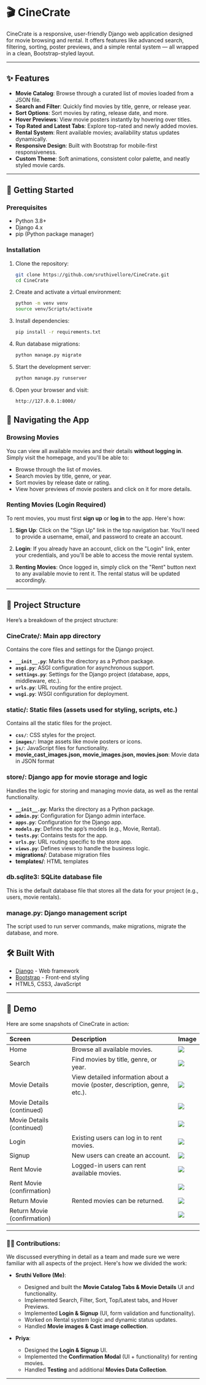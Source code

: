 # 🎬 CineCrate

CineCrate is a responsive, user-friendly Django web application designed for movie browsing and rental. It offers features like advanced search, filtering, sorting, poster previews, and a simple rental system — all wrapped in a clean, Bootstrap-styled layout.

---

## ✨ Features

* **Movie Catalog**: Browse through a curated list of movies loaded from a JSON file.
* **Search and Filter**: Quickly find movies by title, genre, or release year.
* **Sort Options**: Sort movies by rating, release date, and more.
* **Hover Previews**: View movie posters instantly by hovering over titles.
* **Top Rated and Latest Tabs**: Explore top-rated and newly added movies.
* **Rental System**: Rent available movies; availability status updates dynamically.
* **Responsive Design**: Built with Bootstrap for mobile-first responsiveness.
* **Custom Theme**: Soft animations, consistent color palette, and neatly styled movie cards.

---

## 🚀 Getting Started

### Prerequisites

* Python 3.8+
* Django 4.x
* pip (Python package manager)

### Installation

1. Clone the repository:

   ```bash
   git clone https://github.com/sruthivellore/CineCrate.git
   cd CineCrate
   ```

2. Create and activate a virtual environment:

   ```bash
   python -m venv venv
   source venv/Scripts/activate 
   ```

3. Install dependencies:

   ```bash
   pip install -r requirements.txt
   ```

4. Run database migrations:

   ```bash
   python manage.py migrate
   ```

5. Start the development server:

   ```bash
   python manage.py runserver
   ```

6. Open your browser and visit:

   ```
   http://127.0.0.1:8000/
   ```
## 🧭 Navigating the App

### **Browsing Movies**

You can view all available movies and their details **without logging in**. Simply visit the homepage, and you'll be able to:

* Browse through the list of movies.
* Search movies by title, genre, or year.
* Sort movies by release date or rating.
* View hover previews of movie posters and click on it for more details.

### **Renting Movies (Login Required)**

To rent movies, you must first **sign up** or **log in** to the app. Here's how:

1. **Sign Up**:
   Click on the "Sign Up" link in the top navigation bar. You'll need to provide a username, email, and password to create an account.

2. **Login**:
   If you already have an account, click on the "Login" link, enter your credentials, and you'll be able to access the movie rental system.

3. **Renting Movies**:
   Once logged in, simply click on the "Rent" button next to any available movie to rent it. The rental status will be updated accordingly.

---

## 📁 Project Structure

Here’s a breakdown of the project structure:

### **CineCrate/**: Main app directory

Contains the core files and settings for the Django project.

* **`__init__.py`**: Marks the directory as a Python package.
* **`asgi.py`**: ASGI configuration for asynchronous support.
* **`settings.py`**: Settings for the Django project (database, apps, middleware, etc.).
* **`urls.py`**: URL routing for the entire project.
* **`wsgi.py`**: WSGI configuration for deployment.

### **static/**: Static files (assets used for styling, scripts, etc.)

Contains all the static files for the project.

* **`css/`**: CSS styles for the project.
* **`images/`**: Image assets like movie posters or icons.
* **`js/`**: JavaScript files for functionality.
* **movie\_cast\_images.json, movie\_images.json, movies.json**: Movie data in JSON format


### **store/**: Django app for movie storage and logic

Handles the logic for storing and managing movie data, as well as the rental functionality.

* **`__init__.py`**: Marks the directory as a Python package.
* **`admin.py`**: Configuration for Django admin interface.
* **`apps.py`**: Configuration for the Django app.
* **`models.py`**: Defines the app’s models (e.g., Movie, Rental).
* **`tests.py`**: Contains tests for the app.
* **`urls.py`**: URL routing specific to the store app.
* **`views.py`**: Defines views to handle the business logic.
* **migrations/**: Database migration files
* **templates/**: HTML templates

### **db.sqlite3**: SQLite database file

This is the default database file that stores all the data for your project (e.g., users, movie rentals).

### **manage.py**: Django management script

The script used to run server commands, make migrations, migrate the database, and more.

## 🛠️ Built With

* [Django](https://www.djangoproject.com/) - Web framework
* [Bootstrap](https://getbootstrap.com/) - Front-end styling
* HTML5, CSS3, JavaScript

---

## 📸 Demo

Here are some snapshots of CineCrate in action:

| Screen                      | Description                                                                 | Image                   |
| :-------------------------- | :-------------------------------------------------------------------------- | :---------------------- |
| Home                        | Browse all available movies.                                                | ![](demo_images/1.png)  |
| Search                      | Find movies by title, genre, or year.                                       | ![](demo_images/2.png)  |
| Movie Details               | View detailed information about a movie (poster, description, genre, etc.). | ![](demo_images/3.png)  |
| Movie Details (continued)   |                                                                             | ![](demo_images/4.png)  |
| Movie Details (continued)   |                                                                             | ![](demo_images/5.png)  |
| Login                       | Existing users can log in to rent movies.                                   | ![](demo_images/6.png)  |
| Signup                      | New users can create an account.                                            | ![](demo_images/7.png)  |
| Rent Movie                  | Logged-in users can rent available movies.                                  | ![](demo_images/8.png)  |
| Rent Movie (confirmation)   |                                                                             | ![](demo_images/9.png)  |
| Return Movie                | Rented movies can be returned.                                              | ![](demo_images/10.png) |
| Return Movie (confirmation) |                                                                             | ![](demo_images/11.png) |

---

### 👩‍💻 Contributions:

We discussed everything in detail as a team and made sure we were familiar with all aspects of the project. Here's how we divided the work:

* **Sruthi Vellore (Me)**:

  * Designed and built the **Movie Catalog Tabs & Movie Details** UI and functionality.
  * Implemented Search, Filter, Sort, Top/Latest tabs, and Hover Previews.
  * Implemented **Login & Signup** (UI, form validation and functionality).
  * Worked on Rental system logic and dynamic status updates.
  * Handled **Movie images & Cast image collection**.

* **Priya**:

  * Designed the **Login & Signup** UI.
  * Implemented the **Confirmation Modal** (UI + functionality) for renting movies.
  * Handled **Testing** and additional **Movies Data Collection**.

---
